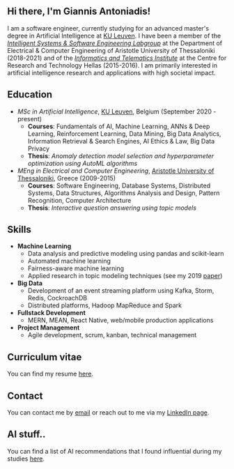 ## Hi there, I'm Giannis Antoniadis!

I am a software engineer, currently studying for an advanced master's degree in Artificial Intelligence at [KU Leuven](https://www.kuleuven.be/english/). I have been a member of the [*Intelligent Systems & Software Engineering Labgroup*](https://issel.ee.auth.gr/) at the Department of Electrical & Computer Engineering of Aristotle University of Thessaloniki (2018-2021) and of the [*Informatics and Telematics Institute*](https://www.certh.gr/root.en.aspx) at the
Centre for Research and Technology Hellas (2015-2016). I am primarily interested in artificial intelligence research and applications with high societal impact.

## Education
* *MSc in Artificial Intelligence*, [KU Leuven](https://www.kuleuven.be/english/), Belgium (September 2020 - present)
  * **Courses**: Fundamentals of AI, Machine Learning, ANNs & Deep Learning, Reinforcement Learning, Data Mining, Big Data Analytics, Information Retrieval & Search Engines, AI Ethics & Law, Big Data Privacy
  * **Thesis**: *Anomaly detection model selection and hyperparameter optimization using AutoML algorithms*
* *MEng in Electrical and Computer Engineering*, [Aristotle University of Thessaloniki](https://www.auth.gr/en/), Greece (2009-2015)
  * **Courses**: Software Engineering, Database Systems, Distributed Systems, Data Structures, Algorithms Analysis and Design, Pattern Recognition, Computer Architecture
  * **Thesis**: *Interactive question answering using topic models*
## Skills
  * **Machine Learning**
    * Data analysis and predictive modeling using pandas and scikit-learn
    * Automated machine learning
    * Fairness-aware machine learning
    * Applied research in topic modeling techniques (see my 2019 [paper](https://ieeexplore.ieee.org/document/8905611))
  * **Big Data**
    * Development of an event streaming platform using Kafka, Storm, Redis, CockroachDB
    * Distributed platforms, Hadoop MapReduce and Spark
  * **Fullstack Development**
    * MERN, MEAN, React Native, web/mobile production applications
  * **Project Management**
    * Agile development, scrum, kanban, technical management

## Curriculum vitae
You can find my resume [here](https://www.dropbox.com/s/9cuazdq79qso7mm/resume.pdf?dl=0).

## Contact
You can contact me by [email](mailto:johneegr@gmail.com) or reach out to me via my [LinkedIn page](https://www.linkedin.com/in/ioannis-antoniadis/).

## AI stuff..
You can find a list of AI recommendations that I found influential during my studies [here](https://github.com/johnantonn/ai-reads).

<!--
**johnantonn/johnantonn** is a ✨ _special_ ✨ repository because its `README.md` (this file) appears on your GitHub profile.

Here are some ideas to get you started:

- 🔭 I’m currently working on ...
- 🌱 I’m currently learning ...
- 👯 I’m looking to collaborate on ...
- 🤔 I’m looking for help with ...
- 💬 Ask me about ...
- 📫 How to reach me: ...
- 😄 Pronouns: ...
- ⚡ Fun fact: ...
-->
